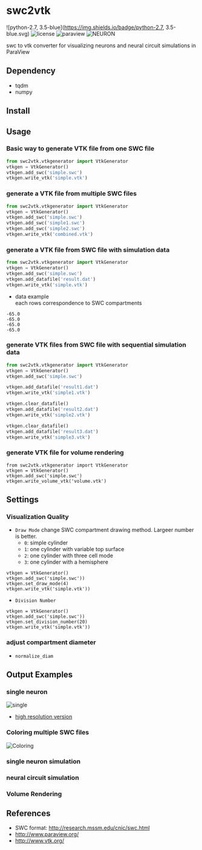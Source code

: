 # swc2vtk
![python-2.7, 3.5-blue](https://img.shields.io/badge/python-2.7, 3.5-blue.svg)
![license](https://img.shields.io/badge/license-apache-blue.svg)
![paraview](https://img.shields.io/badge/Paraview-5.2-green.svg)
![NEURON](https://img.shields.io/badge/NEURON-7.4-green.svg)

swc to vtk converter for visualizing neurons and neural circuit simulations in ParaView

## Dependency
- tqdm
- numpy

## Install

## Usage

### Basic way to generate VTK file from one SWC file
```python
from swc2vtk.vtkgenerator import VtkGenerator
vtkgen = VtkGenerator()
vtkgen.add_swc('simple.swc')
vtkgen.write_vtk('simple.vtk')
```

### generate a VTK file from multiple SWC files
```python
from swc2vtk.vtkgenerator import VtkGenerator
vtkgen = VtkGenerator()
vtkgen.add_swc('simple.swc')
vtkgen.add_swc('simple1.swc')
vtkgen.add_swc('simple2.swc')
vtkgen.write_vtk('combined.vtk')
```

### generate a VTK file from SWC file with simulation data
```python
from swc2vtk.vtkgenerator import VtkGenerator
vtkgen = VtkGenerator()
vtkgen.add_swc('simple.swc')
vtkgen.add_datafile('result.dat')
vtkgen.write_vtk('simple.vtk')
```

- data example  
each rows correspondence to SWC compartments
```
-65.0
-65.0
-65.0
-65.0
```

### generate VTK files from SWC file with sequential simulation data
```python
from swc2vtk.vtkgenerator import VtkGenerator
vtkgen = VtkGenerator()
vtkgen.add_swc('simple.swc')

vtkgen.add_datafile('result1.dat')
vtkgen.write_vtk('simple1.vtk')

vtkgen.clear_datafile()
vtkgen.add_datafile('result2.dat')
vtkgen.write_vtk('simple2.vtk')

vtkgen.clear_datafile()
vtkgen.add_datafile('result3.dat')
vtkgen.write_vtk('simple3.vtk')
```

### generate VTK file for volume rendering
```
from swc2vtk.vtkgenerator import VtkGenerator
vtkgen = VtkGenerator()
vtkgen.add_swc('simple.swc')
vtkgen.write_volume_vtk('volume.vtk')
```

## Settings
### Visualization Quality
- `Draw Mode`
change SWC compartment drawing method. Largeer number is better.
  - `0`: simple cylinder
  - `1`: one cylinder with variable top surface
  - `2`: one cylinder with three cell mode
  - `3`: one cylinder with a hemisphere

```
vtkgen = VtkGenerator()
vtkgen.add_swc('simple.swc'))
vtkgen.set_draw_mode(4)
vtkgen.write_vtk('simple.vtk'))
```

- `Division Number`
```
vtkgen = VtkGenerator()
vtkgen.add_swc('simple.swc'))
vtkgen.set_division_number(20)
vtkgen.write_vtk('simple.vtk'))
```

### adjust compartment diameter
- `normalize_diam`


## Output Examples
### single neuron
![single](https://github.com/DaisukeMiyamoto/swc2vtk/releases/download/v0.01/singleneuron_small.png)

- [high resolution version](https://github.com/DaisukeMiyamoto/swc2vtk/releases/download/v0.01/singleneuron.png)

### Coloring multiple SWC files
![Coloring](https://github.com/DaisukeMiyamoto/swc2vtk/releases/download/v0.01/standardbrain_small20170110.png)

### single neuron simulation

### neural circuit simulation

### Volume Rendering


## References
- SWC format: http://research.mssm.edu/cnic/swc.html
- http://www.paraview.org/
- http://www.vtk.org/
